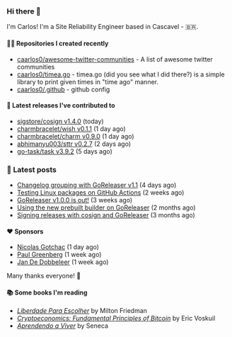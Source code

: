 ### Hi there 👋

I'm Carlos! I'm a Site Reliability Engineer based in Cascavel - 🇧🇷.

#### 👨‍💻 Repositories I created recently
- [caarlos0/awesome-twitter-communities](https://github.com/caarlos0/awesome-twitter-communities) - A list of awesome twitter communities
- [caarlos0/timea.go](https://github.com/caarlos0/timea.go) - timea.go (did you see what I did there?) is a simple library to print given times in &#34;time ago&#34; manner.
- [caarlos0/.github](https://github.com/caarlos0/.github) - github config

#### 🚀 Latest releases I've contributed to


- [sigstore/cosign v1.4.0](https://github.com/sigstore/cosign/releases/tag/v1.4.0) (today)
- [charmbracelet/wish v0.1.1](https://github.com/charmbracelet/wish/releases/tag/v0.1.1) (1 day ago)
- [charmbracelet/charm v0.9.0](https://github.com/charmbracelet/charm/releases/tag/v0.9.0) (1 day ago)
- [abhimanyu003/sttr v0.2.7](https://github.com/abhimanyu003/sttr/releases/tag/v0.2.7) (2 days ago)
- [go-task/task v3.9.2](https://github.com/go-task/task/releases/tag/v3.9.2) (5 days ago)

### 📄 Latest posts
- [Changelog grouping with GoReleaser v1.1](https://carlosbecker.com/posts/goreleaser-changelog-groups/) (4 days ago)
- [Testing Linux packages on GitHub Actions](https://carlosbecker.com/posts/linux-pkgs-github-actions/) (2 weeks ago)
- [GoReleaser v1.0.0 is out!](https://carlosbecker.com/posts/goreleaser-v1/) (3 weeks ago)
- [Using the new prebuilt builder on GoReleaser](https://carlosbecker.com/posts/goreleaser-prebuilt/) (2 months ago)
- [Signing releases with cosign and GoReleaser](https://carlosbecker.com/posts/goreleaser-cosign/) (3 months ago)

#### ❤️ Sponsors
- [Nicolas Gotchac](https://github.com/ngotchac) (1 day ago)
- [Paul Greenberg](https://github.com/greenpau) (1 week ago)
- [Jan De Dobbeleer](https://github.com/JanDeDobbeleer) (1 week ago)

Many thanks everyone! 🙏

#### 📚 Some books I'm reading
- _[Liberdade Para Escolher](https://www.goodreads.com/book/show/17238591-liberdade-para-escolher)_ by Milton Friedman
- _[Cryptoeconomics: Fundamental Principles of Bitcoin](https://www.goodreads.com/book/show/56919322-cryptoeconomics)_ by Eric Voskuil
- _[Aprendendo a Viver](https://www.goodreads.com/book/show/28219486-aprendendo-a-viver)_ by Seneca
